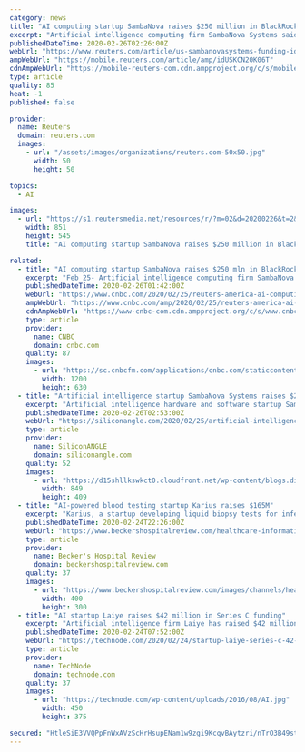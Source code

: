 ```yaml
---
category: news
title: "AI computing startup SambaNova raises $250 million in BlackRock-led funding"
excerpt: "Artificial intelligence computing firm SambaNova Systems said on Tuesday it has raised $250 million in a funding round led by BlackRock Inc to expand its customer base, reflecting investors’ appetite for the market."
publishedDateTime: 2020-02-26T02:26:00Z
webUrl: "https://www.reuters.com/article/us-sambanovasystems-funding-idUSKCN20K06T"
ampWebUrl: "https://mobile.reuters.com/article/amp/idUSKCN20K06T"
cdnAmpWebUrl: "https://mobile-reuters-com.cdn.ampproject.org/c/s/mobile.reuters.com/article/amp/idUSKCN20K06T"
type: article
quality: 85
heat: -1
published: false

provider:
  name: Reuters
  domain: reuters.com
  images:
    - url: "/assets/images/organizations/reuters.com-50x50.jpg"
      width: 50
      height: 50

topics:
  - AI

images:
  - url: "https://s1.reutersmedia.net/resources/r/?m=02&d=20200226&t=2&i=1495265360&w=&fh=545px&fw=&ll=&pl=&sq=&r=LYNXNPEG1P06A"
    width: 851
    height: 545
    title: "AI computing startup SambaNova raises $250 million in BlackRock-led funding"

related:
  - title: "AI computing startup SambaNova raises $250 mln in BlackRock-led funding"
    excerpt: "Feb 25- Artificial intelligence computing firm SambaNova Systems said on Tuesday it has raised $250 million in a funding round led by BlackRock Inc to expand its customer base, reflecting investors' appetite for the market."
    publishedDateTime: 2020-02-26T01:42:00Z
    webUrl: "https://www.cnbc.com/2020/02/25/reuters-america-ai-computing-startup-sambanova-raises-250-mln-in-blackrock-led-funding.html"
    ampWebUrl: "https://www.cnbc.com/amp/2020/02/25/reuters-america-ai-computing-startup-sambanova-raises-250-mln-in-blackrock-led-funding.html"
    cdnAmpWebUrl: "https://www-cnbc-com.cdn.ampproject.org/c/s/www.cnbc.com/amp/2020/02/25/reuters-america-ai-computing-startup-sambanova-raises-250-mln-in-blackrock-led-funding.html"
    type: article
    provider:
      name: CNBC
      domain: cnbc.com
    quality: 87
    images:
      - url: "https://sc.cnbcfm.com/applications/cnbc.com/staticcontent/img/cnbc_logo.gif?v=1524171804"
        width: 1200
        height: 630
  - title: "Artificial intelligence startup SambaNova Systems raises $250M"
    excerpt: "Artificial intelligence hardware and software startup SambaNova Systems Inc. has raised $250 million in new funding to allow it to further accelerate the software capabilities of its next-generation computing platform. The Series C round was led by BlackRock and included GV, Intel Capital, Walden International, WRVI Capital and Redline Capital."
    publishedDateTime: 2020-02-26T02:53:00Z
    webUrl: "https://siliconangle.com/2020/02/25/artificial-intelligence-startup-sambanova-systems-raises-250m/"
    type: article
    provider:
      name: SiliconANGLE
      domain: siliconangle.com
    quality: 52
    images:
      - url: "https://d15shllkswkct0.cloudfront.net/wp-content/blogs.dir/1/files/2020/02/sambanova.png"
        width: 849
        height: 409
  - title: "AI-powered blood testing startup Karius raises $165M"
    excerpt: "Karius, a startup developing liquid biopsy tests for infectious diseases, tested in ongoing clinical trials with St. Jude Children's Research Hospital, Duke Clinical Research Institute and more, closed a $165 million Series B funding on Feb. 24. The new ..."
    publishedDateTime: 2020-02-24T22:26:00Z
    webUrl: "https://www.beckershospitalreview.com/healthcare-information-technology/ai-powered-blood-testing-startup-karius-raises-165m.html"
    type: article
    provider:
      name: Becker's Hospital Review
      domain: beckershospitalreview.com
    quality: 37
    images:
      - url: "https://www.beckershospitalreview.com/images/channels/healthcare-information-technology/2.jpg"
        width: 400
        height: 300
  - title: "AI startup Laiye raises $42 million in Series C funding"
    excerpt: "Artificial intelligence firm Laiye has raised $42 million in Series C funding, the company announced on Monday. The round comes as Chinese startups scramble for cash amid a new flu-like epidemic that has swept the country. Why it matters: Fundraising by Chinese startups has this year slumped by around 60% year on year to $1.8 billion. The ..."
    publishedDateTime: 2020-02-24T07:52:00Z
    webUrl: "https://technode.com/2020/02/24/startup-laiye-series-c-42-million-funding/"
    type: article
    provider:
      name: TechNode
      domain: technode.com
    quality: 37
    images:
      - url: "https://technode.com/wp-content/uploads/2016/08/AI.jpg"
        width: 450
        height: 375

secured: "HtleSiE3VVQPpFnWxAVzScHrHsupENam1w9zgi9KcqvBAytzri/nTrO3B49stMoRuL+h4ZEWeqr+J2asK78N5DLPPoaTiNg0ru53LCBceDOdUwK+whCKqx0riiNJmDqn3egX9RpXPnTsP9EcdIzzWdMK1sVRbmZi6S/tXobbKHT4RFd+S49r0S2Zo0b509zM4MbO23ta4ViAtHpG0U5eB0JIwWaL8GoliLbx5kncYWwZoIorhlMp+gD4e7WEc3fziP/ksV719oe6G+DtPdSKfVuBhahJAkwhhHqaScrK0hngt2SKE/KDVOGjtjGuWuMI;zQYi0RGOo73nhMs9z74EZA=="
---
```


